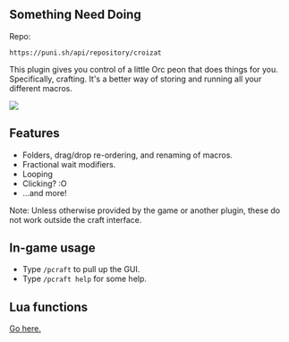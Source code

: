 ## Something Need Doing

Repo:

```
https://puni.sh/api/repository/croizat
```

This plugin gives you control of a little Orc peon that does things for you.
Specifically, crafting.
It's a better way of storing and running all your different macros.

![](https://github.com/croizat/SomethingNeedDoing/raw/master/res/game.png)

## Features

- Folders, drag/drop re-ordering, and renaming of macros.
- Fractional wait modifiers.
- Looping
- Clicking? :O
- ...and more!

Note: Unless otherwise provided by the game or another plugin, these do not work outside the craft interface.

## In-game usage

- Type `/pcraft` to pull up the GUI.
- Type `/pcraft help` for some help.

## Lua functions

[Go here.](https://github.com/Jaksuhn/SomethingNeedDoing/tree/master/SomethingNeedDoing/Misc/Commands)
